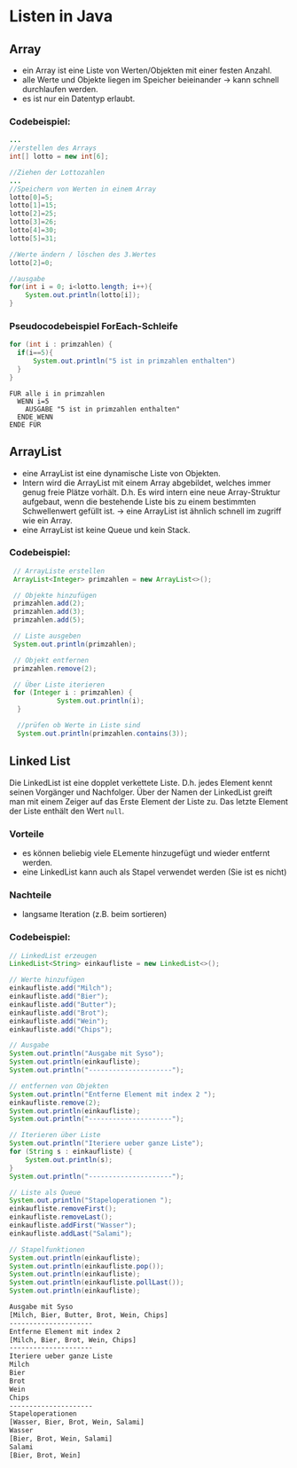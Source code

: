# Listen in Java

## Array
- ein Array ist eine Liste von Werten/Objekten mit einer festen Anzahl.
- alle Werte und Objekte liegen im Speicher beieinander -> kann schnell durchlaufen werden.
- es ist nur ein Datentyp erlaubt.

### Codebeispiel:
````java
...
//erstellen des Arrays
int[] lotto = new int[6];

//Ziehen der Lottozahlen
...
//Speichern von Werten in einem Array
lotto[0]=5;
lotto[1]=15;
lotto[2]=25;
lotto[3]=26;
lotto[4]=30;
lotto[5]=31;

//Werte ändern / löschen des 3.Wertes
lotto[2]=0;

//ausgabe
for(int i = 0; i<lotto.length; i++){
    System.out.println(lotto[i]);
}
`````

### Pseudocodebeispiel ForEach-Schleife

````java
for (int i : primzahlen) {
  if(i==5){
      System.out.println("5 ist in primzahlen enthalten")
  }
}
````

````pseudocode
FÜR alle i in primzahlen
  WENN i=5
    AUSGABE "5 ist in primzahlen enthalten"
  ENDE WENN
ENDE FÜR
````











## ArrayList
- eine ArrayList ist eine dynamische Liste von Objekten.
- Intern wird die ArrayList mit einem Array abgebildet, welches immer genug freie Plätze vorhält. D.h.
  Es wird intern eine neue Array-Struktur aufgebaut, wenn die bestehende Liste bis zu einem bestimmten Schwellenwert gefüllt ist.
  -> eine ArrayList ist ähnlich schnell im zugriff wie ein Array.
- eine ArrayList ist keine Queue und kein Stack.

### Codebeispiel:
````java
 // ArrayListe erstellen
 ArrayList<Integer> primzahlen = new ArrayList<>();

 // Objekte hinzufügen
 primzahlen.add(2);
 primzahlen.add(3);
 primzahlen.add(5);

 // Liste ausgeben
 System.out.println(primzahlen);

 // Objekt entfernen
 primzahlen.remove(2);

 // Über Liste iterieren
 for (Integer i : primzahlen) {
            System.out.println(i);
  }

  //prüfen ob Werte in Liste sind
  System.out.println(primzahlen.contains(3));
````

## Linked List
Die LinkedList ist eine dopplet verkettete Liste. D.h. jedes Element kennt seinen Vorgänger und Nachfolger.
Über der Namen der LinkedList greift man mit einem Zeiger auf das Erste Element der Liste zu. Das letzte Element der Liste enthält den Wert `null`. 

### Vorteile
- es können beliebig viele ELemente hinzugefügt und wieder entfernt werden.
- eine LinkedList kann auch als Stapel verwendet werden (Sie ist es nicht)

### Nachteile
- langsame Iteration (z.B. beim sortieren)

### Codebeispiel:
````java
// LinkedList erzeugen
LinkedList<String> einkaufliste = new LinkedList<>(); 

// Werte hinzufügen
einkaufliste.add("Milch");
einkaufliste.add("Bier");
einkaufliste.add("Butter");
einkaufliste.add("Brot");
einkaufliste.add("Wein");
einkaufliste.add("Chips");

// Ausgabe
System.out.println("Ausgabe mit Syso");
System.out.println(einkaufliste);
System.out.println("---------------------");

// entfernen von Objekten
System.out.println("Entferne Element mit index 2 ");
einkaufliste.remove(2);
System.out.println(einkaufliste);
System.out.println("---------------------");

// Iterieren über Liste
System.out.println("Iteriere ueber ganze Liste");
for (String s : einkaufliste) {
    System.out.println(s);
}
System.out.println("---------------------");

// Liste als Queue 
System.out.println("Stapeloperationen ");
einkaufliste.removeFirst();
einkaufliste.removeLast();
einkaufliste.addFirst("Wasser");
einkaufliste.addLast("Salami");

// Stapelfunktionen
System.out.println(einkaufliste);
System.out.println(einkaufliste.pop());
System.out.println(einkaufliste);
System.out.println(einkaufliste.pollLast());
System.out.println(einkaufliste);
````
````bash
Ausgabe mit Syso
[Milch, Bier, Butter, Brot, Wein, Chips]
---------------------
Entferne Element mit index 2 
[Milch, Bier, Brot, Wein, Chips]
---------------------
Iteriere ueber ganze Liste
Milch
Bier
Brot
Wein
Chips
---------------------
Stapeloperationen 
[Wasser, Bier, Brot, Wein, Salami]
Wasser
[Bier, Brot, Wein, Salami]
Salami
[Bier, Brot, Wein]
````